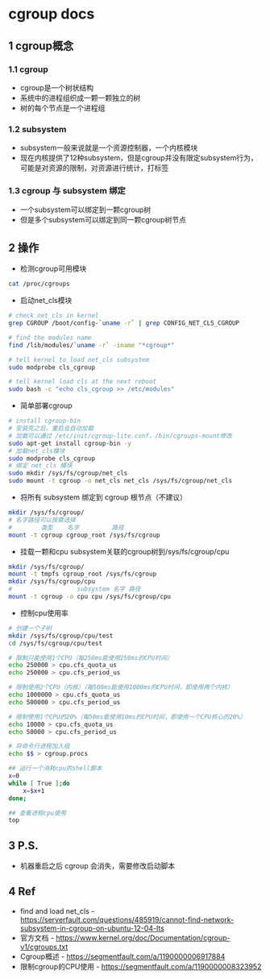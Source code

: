# cgroup docs

## 1 cgroup概念

### 1.1 cgroup
- cgroup是一个树状结构
- 系统中的进程组织成一颗一颗独立的树
- 树的每个节点是一个进程组

### 1.2 subsystem 
- subsystem一般来说就是一个资源控制器，一个内核模块
- 现在内核提供了12种subsystem，但是cgroup并没有限定subsystem行为，可能是对资源的限制，对资源进行统计，打标签
 
### 1.3 cgroup 与 subsystem 绑定
- 一个subsystem可以绑定到一颗cgroup树
- 但是多个subsystem可以绑定到同一颗cgroup树节点


## 2 操作
- 检测cgroup可用模块
```sh 
cat /proc/cgroups
```

- 启动net_cls模块
```sh
# check net_cls in kernel
grep CGROUP /boot/config-`uname -r` | grep CONFIG_NET_CLS_CGROUP

# find the modules name
find /lib/modules/`uname -r` -iname "*cgroup*"

# tell kernel to load net_cls subsystem
sudo modprobe cls_cgroup

# tell kernel load cls at the next reboot
sudo bash -c "echo cls_cgroup >> /etc/modules"
```

- 简单部署cgroup
```sh
# install cgroup-bin
# 安装完之后，重启会自动加载
# 加载可以通过 /etc/init/cgroup-lite.conf，/bin/cgroups-mount修改
sudo apt-get install cgroup-bin -y
# 加载net_cls模块
sudo modprobe cls_cgroup
# 绑定 net_cls 模块
sudo mkdir /sys/fs/cgroup/net_cls
sudo mount -t cgroup -o net_cls net_cls /sys/fs/cgroup/net_cls
```

- 将所有 subsystem 绑定到 cgroup 根节点（不建议）
```sh
mkdir /sys/fs/cgroup/
# 名字路径可以按需选择
#        类型    名字         路径
mount -t cgroup cgroup_root /sys/fs/cgroup
```

- 挂载一颗和cpu subsystem关联的cgroup树到/sys/fs/cgroup/cpu
```sh
mkdir /sys/fs/cgroup/
mount -t tmpfs cgroup_root /sys/fs/cgroup
mkdir /sys/fs/cgroup/cpu
#                  subsystem 名字 路径
mount -t cgroup -o cpu cpu /sys/fs/cgroup/cpu
```

- 控制cpu使用率
```sh
# 创建一个子树
mkdir /sys/fs/cgroup/cpu/test
cd /sys/fs/cgroup/cpu/test

# 限制只能使用1个CPU（每250ms能使用250ms的CPU时间）
echo 250000 > cpu.cfs_quota_us
echo 250000 > cpu.cfs_period_us

# 限制使用2个CPU（内核）（每500ms能使用1000ms的CPU时间，即使用两个内核）
echo 1000000 > cpu.cfs_quota_us 
echo 500000 > cpu.cfs_period_us 

# 限制使用1个CPU的20%（每50ms能使用10ms的CPU时间，即使用一个CPU核心的20%）
echo 10000 > cpu.cfs_quota_us
echo 50000 > cpu.cfs_period_us

# 将命令行进程加入组
echo $$ > cgroup.procs

## 运行一个消耗cpu的shell脚本
x=0
while [ True ];do
    x=$x+1
done;

## 查看进程cpu使用
top
```

## 3 P.S.
- 机器重启之后 cgroup 会消失，需要修改启动脚本

## 4 Ref

- find and load net_cls - https://serverfault.com/questions/485919/cannot-find-network-subsystem-in-cgroup-on-ubuntu-12-04-lts
- 官方文档 - https://www.kernel.org/doc/Documentation/cgroup-v1/cgroups.txt
- Cgroup概述 - https://segmentfault.com/a/1190000006917884
- 限制cgroup的CPU使用 - https://segmentfault.com/a/1190000008323952